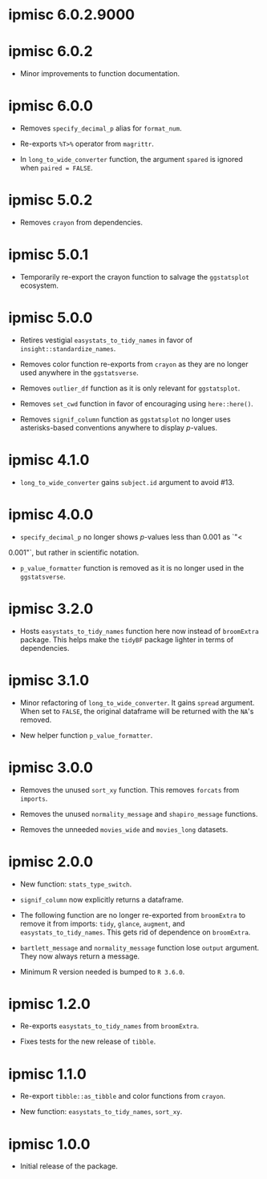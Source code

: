 # ipmisc 6.0.2.9000

# ipmisc 6.0.2

  - Minor improvements to function documentation.

# ipmisc 6.0.0

  - Removes `specify_decimal_p` alias for `format_num`.

  - Re-exports `%T>%` operator from `magrittr`.

  - In `long_to_wide_converter` function, the argument `spared` is ignored when
    `paired = FALSE`.

# ipmisc 5.0.2

  - Removes `crayon` from dependencies.

# ipmisc 5.0.1

  - Temporarily re-export the crayon function to salvage the `ggstatsplot`
    ecosystem.

# ipmisc 5.0.0

  - Retires vestigial `easystats_to_tidy_names` in favor of
    `insight::standardize_names`.

  - Removes color function re-exports from `crayon` as they are no longer used
    anywhere in the `ggstatsverse`.

  - Removes `outlier_df` function as it is only relevant for `ggstatsplot`.

  - Removes `set_cwd` function in favor of encouraging using `here::here()`.

  - Removes `signif_column` function as `ggstatsplot` no longer uses
    asterisks-based conventions anywhere to display *p*-values.

# ipmisc 4.1.0

  - `long_to_wide_converter` gains `subject.id` argument to avoid #13.

# ipmisc 4.0.0
 
  - `specify_decimal_p` no longer shows *p*-values less than 0.001 as `"<

0.001"`, but rather in scientific notation.

  - `p_value_formatter` function is removed as it is no longer used in the
    `ggstatsverse`.

# ipmisc 3.2.0

  - Hosts `easystats_to_tidy_names` function here now instead of `broomExtra`
    package. This helps make the `tidyBF` package lighter in terms of
    dependencies.

# ipmisc 3.1.0

  - Minor refactoring of `long_to_wide_converter`. It gains `spread` argument.
    When set to `FALSE`, the original dataframe will be returned with the `NA`'s
    removed.

  - New helper function `p_value_formatter`.

# ipmisc 3.0.0

  - Removes the unused `sort_xy` function. This removes `forcats` from
    `imports`.

  - Removes the unused `normality_message` and `shapiro_message` functions.

  - Removes the unneeded `movies_wide` and `movies_long` datasets.

# ipmisc 2.0.0

  - New function: `stats_type_switch`.

  - `signif_column` now explicitly returns a dataframe.

  - The following function are no longer re-exported from `broomExtra` to remove
    it from imports: `tidy`, `glance`, `augment`, and `easystats_to_tidy_names`.
    This gets rid of dependence on `broomExtra`.

  - `bartlett_message` and `normality_message` function lose `output` argument.
    They now always return a message.

  - Minimum R version needed is bumped to `R 3.6.0`.

# ipmisc 1.2.0

  - Re-exports `easystats_to_tidy_names` from `broomExtra`.

  - Fixes tests for the new release of `tibble`.

# ipmisc 1.1.0

  - Re-export `tibble::as_tibble` and color functions from `crayon`.

  - New function: `easystats_to_tidy_names`, `sort_xy`.

# ipmisc 1.0.0

  - Initial release of the package.

